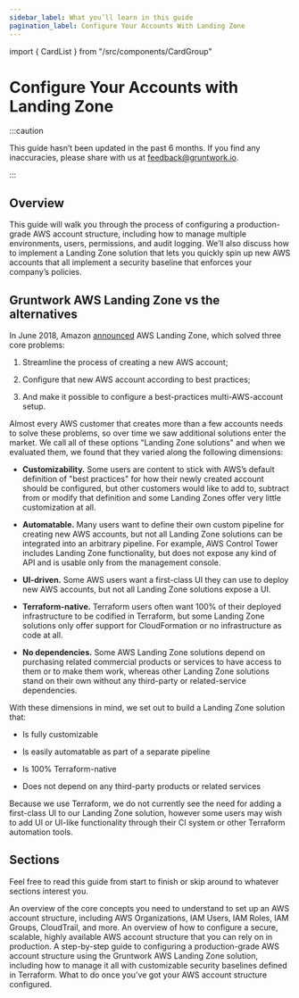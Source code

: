 ```yaml
---
sidebar_label: What you’ll learn in this guide
pagination_label: Configure Your Accounts With Landing Zone
---
```


import { CardList } from "/src/components/CardGroup"

# Configure Your Accounts with Landing Zone

:::caution

This guide hasn’t been updated in the past 6 months. If you find any inaccuracies, please share with us at feedback@gruntwork.io.

:::

## Overview

This guide will walk you through the process of configuring a production-grade AWS account structure, including how to manage multiple environments, users, permissions, and audit logging. We’ll also discuss how to implement a Landing Zone solution that lets you quickly spin up new AWS accounts that all implement a security baseline that enforces your company’s policies.

## Gruntwork AWS Landing Zone vs the alternatives

In June 2018, Amazon [announced](https://aws.amazon.com/about-aws/whats-new/2018/06/introducing-aws-landing-zone/)
AWS Landing Zone, which solved three core problems:

1.  Streamline the process of creating a new AWS account;

2.  Configure that new AWS account according to best practices;

3.  And make it possible to configure a best-practices multi-AWS-account setup.

Almost every AWS customer that creates more than a few accounts needs to solve these problems, so over time we
saw additional solutions enter the market. We call all of these options "Landing Zone solutions" and when we
evaluated them, we found that they varied along the following dimensions:

- **Customizability.** Some users are content to stick with AWS’s default definition of "best
  practices" for how their newly created account should be configured, but other customers would like to add to,
  subtract from or modify that definition and some Landing Zones offer very little customization at all.

- **Automatable.** Many users want to define their own custom pipeline for creating new AWS accounts, but not all
  Landing Zone solutions can be integrated into an arbitrary pipeline. For example, AWS Control Tower includes
  Landing Zone functionality, but does not expose any kind of API and is usable only from the management console.

- **UI-driven.** Some AWS users want a first-class UI they can use to deploy new AWS accounts, but not all Landing
  Zone solutions expose a UI.

- **Terraform-native.** Terraform users often want 100% of their deployed infrastructure to be codified in Terraform,
  but some Landing Zone solutions only offer support for CloudFormation or no infrastructure as code at all.

- **No dependencies.** Some AWS Landing Zone solutions depend on purchasing related commercial products or services
  to have access to them or to make them work, whereas other Landing Zone solutions stand on their own without any
  third-party or related-service dependencies.

With these dimensions in mind, we set out to build a Landing Zone solution that:

- Is fully customizable

- Is easily automatable as part of a separate pipeline

- Is 100% Terraform-native

- Does not depend on any third-party products or related services

Because we use Terraform, we do not currently see the need for adding a first-class UI to our Landing Zone
solution, however some users may wish to add UI or UI-like functionality through their CI system or other Terraform
automation tools.

## Sections

Feel free to read this guide from start to finish or skip around to whatever sections interest you.

<CardList>
  <Card
    title="Core Concepts"
    href="/docs/guides/build-it-yourself/landing-zone/core-concepts/aws-account"
  >
    An overview of the core concepts you need to understand to set up an AWS account structure, including AWS Organizations, IAM Users, IAM Roles, IAM Groups, CloudTrail, and more.
  </Card>
  <Card
    title="Production-grade Design"
    href="/docs/guides/build-it-yourself/landing-zone/production-grade-design/intro"
  >
    An overview of how to configure a secure, scalable, highly available AWS account structure that you can rely on in production.
  </Card>
  <Card
    title="Deployment Walkthrough"
    href="/docs/guides/build-it-yourself/landing-zone/deployment-walkthrough/pre-requisites"
  >
    A step-by-step guide to configuring a production-grade AWS account structure using the Gruntwork AWS Landing Zone solution, including how to manage it all with customizable security baselines defined in Terraform.
  </Card>
  <Card
    title="Next Steps"
    href="/docs/guides/build-it-yourself/landing-zone/next-steps"
  >
    What to do once you’ve got your AWS account structure configured.
  </Card>
</CardList>


<!-- ##DOCS-SOURCER-START
{"sourcePlugin":"local-copier","hash":"89a23389c258df7506ec7339fc8476fc"}
##DOCS-SOURCER-END -->
